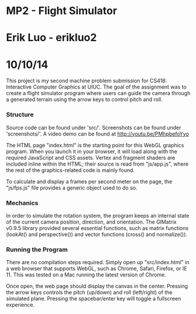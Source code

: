 # MP2 - Flight Simulator
# Erik Luo - erikluo2
# 10/10/14

This project is my second machine problem submission for CS418: Interactive
Computer Graphics at UIUC.  The goal of the assignment was to create a flight
simulator program where users can guide the camera through a generated terrain
using the arrow keys to control pitch and roll.


### Structure

Source code can be found under 'src/'.  Screenshots can be found under
'screenshots/'.  A video demo can be found at http://youtu.be/PMhpbefoYyo

The HTML page "index.html" is the starting point for this WebGL graphics
program.  When you launch it in your browser, it will load along with the
required JavaScript and CSS assets.  Vertex and fragment shaders are included
inline within the HTML; their source is read from "js/app.js", where the rest of
the graphics-related code is mainly found.

To calculate and display a frames per second meter on the page, the "js/fps.js"
file provides a generic object used to do so.


### Mechanics

In order to simulate the rotation system, the program keeps an internal state of
the current camera position, direction, and orientation.  The GlMatrix v0.9.5
library provided several essential functions, such as matrix functions
(lookAt() and perspective()) and vector functions (cross() and normalize()).


### Running the Program

There are no compilation steps required.  Simply open up "src/index.html" in a
web browser that supports WebGL, such as Chrome, Safari, Firefox, or IE 11.
This was tested on a Mac running the latest version of Chrome.

Once open, the web page should display the canvas in the center.  Pressing the
arrow keys controls the pitch (up/down) and roll (left/right) of the simulated
plane.  Pressing the spacebar/enter key will toggle a fullscreen experience.
